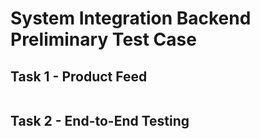 # System Integration Backend Preliminary Test Case

## Task 1 - Product Feed

```

```

## Task 2 - End-to-End Testing

```

```
